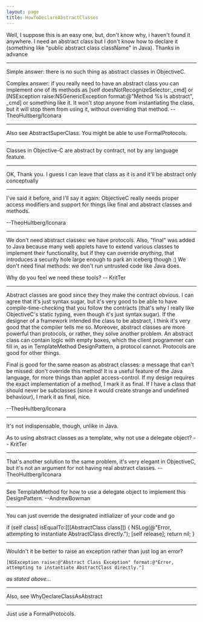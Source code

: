 ```yaml
---
layout: page
title: HowToDeclareAbstractClasses
---
```



Well, I suppose this is an easy one, but, don't know why, i haven't found it anywhere.
I need an abstract class but I don't know how to declare it (something like "public abstract class className" in Java).
Thanks in advance

----

Simple answer: there is no such thing as abstract classes in ObjectiveC.

Complex answer: if you really need to have an abstract class you can implement one of its methods as     [self doesNotRecognizeSelector:_cmd] or     [NSException raise:NSGenericException format:@"Method %s is abstract", _cmd] or something like it. It won't stop anyone from instantiating the class, but it will stop them from using it, without overriding that method. --TheoHultberg/Iconara

----

Also see AbstractSuperClass. You might be able to use FormalProtocols.

----

Classes in Objective-C are abstract by contract, not by any language feature.

----

OK, Thank you. I guess I can leave that class as it is and it'll be abstract only conceptually

----

I've said it before, and I'll say it again: ObjectiveC really needs proper access modifiers and support for things like final and abstract classes and methods.

--TheoHultberg/Iconara

----

We don't need abstract classes: we have protocols. Also, "final" was added to Java because many web applets have to extend various classes to implement their functionality, but if they can override *anything*, that introduces a security hole large enough to park an iceberg though :)  We don't need final methods: we don't run untrusted code like Java does.

Why do you feel we need these tools? -- KritTer

----

Abstract classes are good since they they make the contract obvious. I can agree that it's just syntax sugar, but it's very good to be able to have compile-time-checking that you follow the contracts (that's why I really like ObjectiveC's static typing, even though it's just syntax sugar). If the designer of a framework intended the class to be abstract, I think it's very good that the compiler tells me so. Moreover, abstract classes are more powerful than protocols, or rather, they solve another problem. An abstract class can contain logic with empty boxes, which the client programmer can fill in, as in TemplateMethod DesignPattern, a protocol cannot. Protocols are good for other things. 

Final is good for the same reason as abstract classes: a message that can't be missed: don't override this method! It is a useful feature of the Java language, for more things than applet access-control. If my design requires the exact implementation of a method, I mark it as final. If I have a class that should never be subclasses (since it would create strange and undefined behaviour), I mark it as final, nice.

--TheoHultberg/Iconara

----
It's not indispensable, though, unlike in Java.

As to using abstract classes as a template, why not use a delegate object?
-- KritTer

----
That's another solution to the same problem, it's very elegant in ObjectiveC, but it's not an argument for not having real abstract classes. 
--TheoHultberg/Iconara

----
See TemplateMethod for how to use a delegate object to implement this DesignPattern.
--AndrewBowman

----

You can just override the designated initlializer of your code and go 
    
if (self class] isEqualTo:[[[AbstractClass class]]) { 
    NSLog(@"Error, attempting to instantiate AbstractClass directly."); 
    [self release]; 
    return nil; 
}


----

Wouldn't it be better to raise an exception rather than just log an error?

    [NSException raise:@"Abstract Class Exception" format:@"Error, attempting to instantiate AbstractClass directly."]

*as stated above...*

----

Also, see WhyDeclareClassAsAbstract

----

Just use a FormalProtocols.

